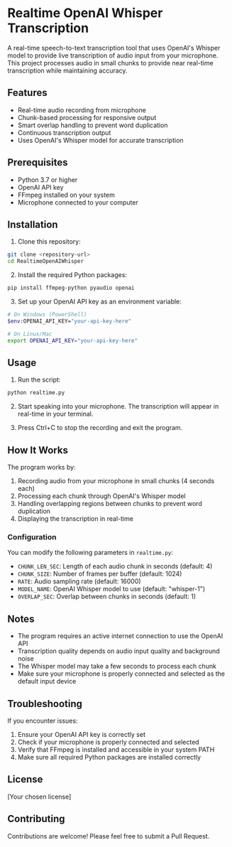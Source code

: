 # Realtime OpenAI Whisper Transcription

A real-time speech-to-text transcription tool that uses OpenAI's Whisper model to provide live transcription of audio input from your microphone. This project processes audio in small chunks to provide near real-time transcription while maintaining accuracy.

## Features

- Real-time audio recording from microphone
- Chunk-based processing for responsive output
- Smart overlap handling to prevent word duplication
- Continuous transcription output
- Uses OpenAI's Whisper model for accurate transcription

## Prerequisites

- Python 3.7 or higher
- OpenAI API key
- FFmpeg installed on your system
- Microphone connected to your computer

## Installation

1. Clone this repository:
```bash
git clone <repository-url>
cd RealtimeOpenAIWhisper
```

2. Install the required Python packages:
```bash
pip install ffmpeg-python pyaudio openai
```

3. Set up your OpenAI API key as an environment variable:
```bash
# On Windows (PowerShell)
$env:OPENAI_API_KEY="your-api-key-here"

# On Linux/Mac
export OPENAI_API_KEY="your-api-key-here"
```

## Usage

1. Run the script:
```bash
python realtime.py
```

2. Start speaking into your microphone. The transcription will appear in real-time in your terminal.

3. Press Ctrl+C to stop the recording and exit the program.

## How It Works

The program works by:

1. Recording audio from your microphone in small chunks (4 seconds each)
2. Processing each chunk through OpenAI's Whisper model
3. Handling overlapping regions between chunks to prevent word duplication
4. Displaying the transcription in real-time

### Configuration

You can modify the following parameters in `realtime.py`:

- `CHUNK_LEN_SEC`: Length of each audio chunk in seconds (default: 4)
- `CHUNK_SIZE`: Number of frames per buffer (default: 1024)
- `RATE`: Audio sampling rate (default: 16000)
- `MODEL_NAME`: OpenAI Whisper model to use (default: "whisper-1")
- `OVERLAP_SEC`: Overlap between chunks in seconds (default: 1)

## Notes

- The program requires an active internet connection to use the OpenAI API
- Transcription quality depends on audio input quality and background noise
- The Whisper model may take a few seconds to process each chunk
- Make sure your microphone is properly connected and selected as the default input device

## Troubleshooting

If you encounter issues:

1. Ensure your OpenAI API key is correctly set
2. Check if your microphone is properly connected and selected
3. Verify that FFmpeg is installed and accessible in your system PATH
4. Make sure all required Python packages are installed correctly

## License

[Your chosen license]

## Contributing

Contributions are welcome! Please feel free to submit a Pull Request. 